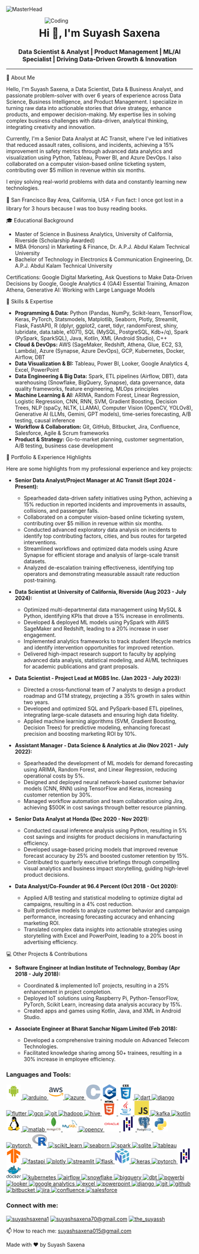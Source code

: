 ![MasterHead](https://user-images.githubusercontent.com/10498744/210012254-234538ff-d198-48aa-8964-37e6fd45d227.gif)

<img align="right" alt="Coding" width="400" src="https://mintbook.com/assetsNew/img/finance.gif">
<h1 align="center">Hi 👋, I'm Suyash Saxena</h1>
<h3 align="center">Data Scientist & Analyst | Product Management | ML/AI Specialist | Driving Data-Driven Growth & Innovation</h3>

---

🚀 About Me

Hello, I'm Suyash Saxena, a Data Scientist, Data & Business Analyst, and passionate problem-solver with over 6 years of experience across Data Science, Business Intelligence, and Product Management. I specialize in turning raw data into actionable stories that drive strategy, enhance products, and empower decision-making. My expertise lies in solving complex business challenges with data-driven, analytical thinking, integrating creativity and innovation.

Currently, I'm a Senior Data Analyst at AC Transit, where I've led initiatives that reduced assault rates, collisions, and incidents, achieving a 15% improvement in safety metrics through advanced data analytics and visualization using Python, Tableau, Power BI, and Azure DevOps. I also collaborated on a computer vision-based online ticketing system, contributing over $5 million in revenue within six months.

I enjoy solving real-world problems with data and constantly learning new technologies.

📍 San Francisco Bay Area, California, USA
⚡ Fun fact: I once got lost in a library for 3 hours because I was too busy reading books.

🎓 Educational Background
* Master of Science in Business Analytics, University of California, Riverside (Scholarship Awarded)
* MBA (Honors) in Marketing & Finance, Dr. A.P.J. Abdul Kalam Technical University
* Bachelor of Technology in Electronics & Communication Engineering, Dr. A.P.J. Abdul Kalam Technical University

Certifications: Google Digital Marketing, Ask Questions to Make Data-Driven Decisions by Google, Google Analytics 4 (GA4) Essential Training, Amazon Athena, Generative AI: Working with Large Language Models

🔧 Skills & Expertise
* **Programming & Data:** Python (Pandas, NumPy, Scikit-learn, TensorFlow, Keras, PyTorch, Statsmodels, Matplotlib, Seaborn, Plotly, Streamlit, Flask, FastAPI), R (dplyr, ggplot2, caret, tidyr, randomForest, shiny, lubridate, data.table, e1071), SQL (MySQL, PostgreSQL, Kdb+/q), Spark (PySpark, SparkSQL), Java, Kotlin, XML (Android Studio), C++
* **Cloud & DevOps:** AWS (SageMaker, Redshift, Athena, Glue, EC2, S3, Lambda), Azure (Synapse, Azure DevOps), GCP, Kubernetes, Docker, Airflow, DBT
* **Data Visualization & BI:** Tableau, Power BI, Looker, Google Analytics 4, Excel, PowerPoint
* **Data Engineering & Big Data:** Spark, ETL pipelines (Airflow, DBT), data warehousing (Snowflake, BigQuery, Synapse), data governance, data quality frameworks, feature engineering, MLOps principles
* **Machine Learning & AI:** ARIMA, Random Forest, Linear Regression, Logistic Regression, CNN, RNN, SVM, Gradient Boosting, Decision Trees, NLP (spaCy, NLTK, LLAMA), Computer Vision (OpenCV, YOLOv8), Generative AI (LLMs, Gemini, GPT models), time-series forecasting, A/B testing, causal inference
* **Workflow & Collaboration:** Git, GitHub, Bitbucket, Jira, Confluence, Salesforce, Agile & Scrum frameworks
* **Product & Strategy:** Go-to-market planning, customer segmentation, A/B testing, business case development

📂 Portfolio & Experience Highlights

Here are some highlights from my professional experience and key projects:

* **Senior Data Analyst/Project Manager at AC Transit (Sept 2024 - Present):**
    * Spearheaded data-driven safety initiatives using Python, achieving a 15% reduction in reported incidents and improvements in assaults, collisions, and passenger falls.
    * Collaborated on a computer vision-based online ticketing system, contributing over $5 million in revenue within six months.
    * Conducted advanced exploratory data analysis on incidents to identify top contributing factors, cities, and bus routes for targeted interventions.
    * Streamlined workflows and optimized data models using Azure Synapse for efficient storage and analysis of large-scale transit datasets.
    * Analyzed de-escalation training effectiveness, identifying top operators and demonstrating measurable assault rate reduction post-training.

* **Data Scientist at University of California, Riverside (Aug 2023 - July 2024):**
    * Optimized multi-departmental data management using MySQL & Python, identifying KPIs that drove a 15% increase in enrollments.
    * Developed & deployed ML models using PySpark with AWS SageMaker and Redshift, leading to a 20% increase in user engagement.
    * Implemented analytics frameworks to track student lifecycle metrics and identify intervention opportunities for improved retention.
    * Delivered high-impact research support to faculty by applying advanced data analysis, statistical modeling, and AI/ML techniques for academic publications and grant proposals.

* **Data Scientist - Project Lead at MGBS Inc. (Jan 2023 - July 2023):**
    * Directed a cross-functional team of 7 analysts to design a product roadmap and GTM strategy, projecting a 35% growth in sales within two years.
    * Developed and optimized SQL and PySpark-based ETL pipelines, integrating large-scale datasets and ensuring high data fidelity.
    * Applied machine learning algorithms (SVM, Gradient Boosting, Decision Trees) for predictive modeling, enhancing forecast precision and boosting marketing ROI by 10%.

* **Assistant Manager - Data Science & Analytics at Jio (Nov 2021 - July 2022):**
    * Spearheaded the development of ML models for demand forecasting using ARIMA, Random Forest, and Linear Regression, reducing operational costs by 5%.
    * Designed and deployed neural network-based customer behavior models (CNN, RNN) using TensorFlow and Keras, increasing customer retention by 30%.
    * Managed workflow automation and team collaboration using Jira, achieving $500K in cost savings through better resource planning.

* **Senior Data Analyst at Honda (Dec 2020 - Nov 2021):**
    * Conducted causal inference analysis using Python, resulting in 5% cost savings and insights for product decisions in manufacturing efficiency.
    * Developed usage-based pricing models that improved revenue forecast accuracy by 25% and boosted customer retention by 15%.
    * Contributed to quarterly executive briefings through compelling visual analytics and business impact storytelling, guiding high-level product decisions.

* **Data Analyst/Co-Founder at 96.4 Percent (Oct 2018 - Oct 2020):**
    * Applied A/B testing and statistical modeling to optimize digital ad campaigns, resulting in a 4% cost reduction.
    * Built predictive models to analyze customer behavior and campaign performance, increasing forecasting accuracy and enhancing marketing ROI.
    * Translated complex data insights into actionable strategies using storytelling with Excel and PowerPoint, leading to a 20% boost in advertising efficiency.

💻 Other Projects & Contributions
* **Software Engineer at Indian Institute of Technology, Bombay (Apr 2018 - July 2018):**
    * Coordinated & implemented IoT projects, resulting in a 25% enhancement in project completion.
    * Deployed IoT solutions using Raspberry Pi, Python-TensorFlow, PyTorch, Scikit Learn, increasing data analysis accuracy by 15%.
    * Created apps and games using Kotlin, Java, and XML in Android Studio.

* **Associate Engineer at Bharat Sanchar Nigam Limited (Feb 2018):**
    * Developed a comprehensive training module on Advanced Telecom Technologies.
    * Facilitated knowledge sharing among 50+ trainees, resulting in a 30% increase in employee efficiency.

<h3 align="left">Languages and Tools:</h3>
<p align="left">
    <a href="https://developer.android.com" target="_blank" rel="noreferrer"> <img src="https://raw.githubusercontent.com/devicons/devicon/master/icons/android/android-original-wordmark.svg" alt="android" width="40" height="40"/> </a>
    <a href="https://www.arduino.cc/" target="_blank" rel="noreferrer"> <img src="https://cdn.worldvectorlogo.com/logos/arduino-1.svg" alt="arduino" width="40" height="40"/> </a>
    <a href="https://aws.amazon.com" target="_blank" rel="noreferrer"> <img src="https://raw.githubusercontent.com/devicons/devicon/master/icons/amazonwebservices/amazonwebservices-original-wordmark.svg" alt="aws" width="40" height="40"/> </a>
    <a href="https://azure.microsoft.com/en-in/" target="_blank" rel="noreferrer"> <img src="https://www.vectorlogo.zone/logos/microsoft_azure/microsoft_azure-icon.svg" alt="azure" width="40" height="40"/> </a>
    <a href="https://www.cprogramming.com/" target="_blank" rel="noreferrer"> <img src="https://raw.githubusercontent.com/devicons/devicon/master/icons/c/c-original.svg" alt="c" width="40" height="40"/> </a>
    <a href="https://www.w3schools.com/cpp/" target="_blank" rel="noreferrer"> <img src="https://raw.githubusercontent.com/devicons/devicon/master/icons/cplusplus/cplusplus-original.svg" alt="cplusplus" width="40" height="40"/> </a>
    <a href="https://www.w3schools.com/css/" target="_blank" rel="noreferrer"> <img src="https://raw.githubusercontent.com/devicons/devicon/master/icons/css3/css3-original-wordmark.svg" alt="css3" width="40" height="40"/> </a>
    <a href="https://dart.dev" target="_blank" rel="noreferrer"> <img src="https://www.vectorlogo.zone/logos/dartlang/dartlang-icon.svg" alt="dart" width="40" height="40"/> </a>
    <a href="https://www.djangoproject.com/" target="_blank" rel="noreferrer"> <img src="https://cdn.worldvectorlogo.com/logos/django.svg" alt="django" width="40" height="40"/> </a>
    <a href="https://flutter.dev" target="_blank" rel="noreferrer"> <img src="https://www.vectorlogo.zone/logos/flutterio/flutterio-icon.svg" alt="flutter" width="40" height="40"/> </a>
    <a href="https://cloud.google.com" target="_blank" rel="noreferrer"> <img src="https://www.vectorlogo.zone/logos/google_cloud/google_cloud-icon.svg" alt="gcp" width="40" height="40"/> </a>
    <a href="https://git-scm.com/" target="_blank" rel="noreferrer"> <img src="https://www.vectorlogo.zone/logos/git-scm/git-scm-icon.svg" alt="git" width="40" height="40"/> </a>
    <a href="https://hadoop.apache.org/" target="_blank" rel="noreferrer"> <img src="https://www.vectorlogo.zone/logos/apache_hadoop/apache_hadoop-icon.svg" alt="hadoop" width="40" height="40"/> </a>
    <a href="https://hive.apache.org/" target="_blank" rel="noreferrer"> <img src="https://www.vectorlogo.zone/logos/apache_hive/apache_hive-icon.svg" alt="hive" width="40" height="40"/> </a>
    <a href="https://www.w3.org/html/" target="_blank" rel="noreferrer"> <img src="https://raw.githubusercontent.com/devicons/devicon/master/icons/html5/html5-original-wordmark.svg" alt="html5" width="40" height="40"/> </a>
    <a href="https://www.java.com" target="_blank" rel="noreferrer"> <img src="https://raw.githubusercontent.com/devicons/devicon/master/icons/java/java-original.svg" alt="java" width="40" height="40"/> </a>
    <a href="https://developer.mozilla.org/en-US/docs/Web/JavaScript" target="_blank" rel="noreferrer"> <img src="https://raw.githubusercontent.com/devicons/devicon/master/icons/javascript/javascript-original.svg" alt="javascript" width="40" height="40"/> </a>
    <a href="https://kafka.apache.org/" target="_blank" rel="noreferrer"> <img src="https://www.vectorlogo.zone/logos/apache_kafka/apache_kafka-icon.svg" alt="kafka" width="40" height="40"/> </a>
    <a href="https://kotlinlang.org" target="_blank" rel="noreferrer"> <img src="https://www.vectorlogo.zone/logos/kotlinlang/kotlinlang-icon.svg" alt="kotlin" width="40" height="40"/> </a>
    <a href="https://www.linux.org/" target="_blank" rel="noreferrer"> <img src="https://raw.githubusercontent.com/devicons/devicon/master/icons/linux/linux-original.svg" alt="linux" width="40" height="40"/> </a>
    <a href="https://www.mathworks.com/" target="_blank" rel="noreferrer"> <img src="https://upload.wikimedia.org/wikipedia/commons/2/21/Matlab_Logo.png" alt="matlab" width="40" height="40"/> </a>
    <a href="https://www.mongodb.com/" target="_blank" rel="noreferrer"> <img src="https://raw.githubusercontent.com/devicons/devicon/master/icons/mongodb/mongodb-original-wordmark.svg" alt="mongodb" width="40" height="40"/> </a>
    <a href="https://www.mysql.com/" target="_blank" rel="noreferrer"> <img src="https://raw.githubusercontent.com/devicons/devicon/master/icons/mysql/mysql-original-wordmark.svg" alt="mysql" width="40" height="40"/> </a>
    <a href="https://opencv.org/" target="_blank" rel="noreferrer"> <img src="https://www.vectorlogo.zone/logos/opencv/opencv-icon.svg" alt="opencv" width="40" height="40"/> </a>
    <a href="https://www.oracle.com/" target="_blank" rel="noreferrer"> <img src="https://raw.githubusercontent.com/devicons/devicon/master/icons/oracle/oracle-original.svg" alt="oracle" width="40" height="40"/> </a>
    <a href="https://pandas.pydata.org/" target="_blank" rel="noreferrer"> <img src="https://raw.githubusercontent.com/devicons/devicon/2ae2a900d2f041da66e950e4d48052658d850630/icons/pandas/pandas-original.svg" alt="pandas" width="40" height="40"/> </a>
    <a href="https://www.postgresql.org" target="_blank" rel="noreferrer"> <img src="https://raw.githubusercontent.com/devicons/devicon/master/icons/postgresql/postgresql-original-wordmark.svg" alt="postgresql" width="40" height="40"/> </a>
    <a href="https://www.python.org" target="_blank" rel="noreferrer"> <img src="https://raw.githubusercontent.com/devicons/devicon/master/icons/python/python-original.svg" alt="python" width="40" height="40"/> </a>
    <a href="https://pytorch.org/" target="_blank" rel="noreferrer"> <img src="https://www.vectorlogo.zone/logos/pytorch/pytorch-icon.svg" alt="pytorch" width="40" height="40"/> </a>
    <a href="https://r-project.org/" target="_blank" rel="noreferrer"> <img src="https://raw.githubusercontent.com/devicons/devicon/master/icons/r/r-original.svg" alt="r" width="40" height="40"/> </a>
    <a href="https://scikit-learn.org/" target="_blank" rel="noreferrer"> <img src="https://upload.wikimedia.org/wikipedia/commons/0/05/Scikit_learn_logo_small.svg" alt="scikit_learn" width="40" height="40"/> </a>
    <a href="https://seaborn.pydata.org/" target="_blank" rel="noreferrer"> <img src="https://seaborn.pydata.org/_static/logo-light.svg" alt="seaborn" width="40" height="40"/> </a>
    <a href="https://spark.apache.org/" target="_blank" rel="noreferrer"> <img src="https://www.vectorlogo.zone/logos/apache_spark/apache_spark-icon.svg" alt="spark" width="40" height="40"/> </a>
    <a href="https://www.sqlite.org/" target="_blank" rel="noreferrer"> <img src="https://www.vectorlogo.zone/logos/sqlite/sqlite-icon.svg" alt="sqlite" width="40" height="40"/> </a>
    <a href="https://www.tableau.com/" target="_blank" rel="noreferrer"> <img src="https://www.vectorlogo.zone/logos/tableau/tableau-icon.svg" alt="tableau" width="40" height="40"/> </a>
    <a href="https://www.tensorflow.org" target="_blank" rel="noreferrer"> <img src="https://raw.githubusercontent.com/devicons/devicon/master/icons/tensorflow/tensorflow-original.svg" alt="tensorflow" width="40" height="40"/> </a>
    <a href="https://www.fastapi.tiangolo.com/" target="_blank" rel="noreferrer"> <img src="https://cdn.worldvectorlogo.com/logos/fastapi.svg" alt="fastapi" width="40" height="40"/> </a>
    <a href="https://plotly.com/" target="_blank" rel="noreferrer"> <img src="https://www.vectorlogo.zone/logos/plotly/plotly-icon.svg" alt="plotly" width="40" height="40"/> </a>
    <a href="https://streamlit.io/" target="_blank" rel="noreferrer"> <img src="https://streamlit.io/images/brand/streamlit-mark-color.svg" alt="streamlit" width="40" height="40"/> </a>
    <a href="https://flask.palletsprojects.com/" target="_blank" rel="noreferrer"> <img src="https://www.vectorlogo.zone/logos/pocoo_flask/pocoo_flask-icon.svg" alt="flask" width="40" height="40"/> </a>
    <a href="https://numpy.org/" target="_blank" rel="noreferrer"> <img src="https://raw.githubusercontent.com/devicons/devicon/2ae2a900d2f041da66e950e4d48052658d850630/icons/numpy/numpy-original.svg" alt="numpy" width="40" height="40"/> </a>
    <a href="https://keras.io/" target="_blank" rel="noreferrer"> <img src="https://upload.wikimedia.org/wikipedia/commons/thumb/a/ae/Keras_logo.svg/1200px-Keras_logo.svg.png" alt="keras" width="40" height="40"/> </a>
    <a href="https://pytorch.org/" target="_blank" rel="noreferrer"> <img src="https://www.vectorlogo.zone/logos/pytorch/pytorch-icon.svg" alt="pytorch" width="40" height="40"/> </a>
    <a href="https://pandas.pydata.org/" target="_blank" rel="noreferrer"> <img src="https://raw.githubusercontent.com/devicons/devicon/2ae2a900d2f041da66e950e4d48052658d850630/icons/pandas/pandas-original.svg" alt="pandas" width="40" height="40"/> </a>
    <a href="https://www.docker.com/" target="_blank" rel="noreferrer"> <img src="https://raw.githubusercontent.com/devicons/devicon/master/icons/docker/docker-original-wordmark.svg" alt="docker" width="40" height="40"/> </a>
    <a href="https://kubernetes.io/" target="_blank" rel="noreferrer"> <img src="https://www.vectorlogo.zone/logos/kubernetes/kubernetes-icon.svg" alt="kubernetes" width="40" height="40"/> </a>
    <a href="https://airflow.apache.org/" target="_blank" rel="noreferrer"> <img src="https://www.vectorlogo.zone/logos/apache_airflow/apache_airflow-icon.svg" alt="airflow" width="40" height="40"/> </a>
    <a href="https://www.snowflake.com/" target="_blank" rel="noreferrer"> <img src="https://www.vectorlogo.zone/logos/snowflake/snowflake-icon.svg" alt="snowflake" width="40" height="40"/> </a>
    <a href="https://cloud.google.com/bigquery" target="_blank" rel="noreferrer"> <img src="https://www.vectorlogo.zone/logos/google_bigquery/google_bigquery-icon.svg" alt="bigquery" width="40" height="40"/> </a>
    <a href="https://dbt.team/" target="_blank" rel="noreferrer"> <img src="https://www.vectorlogo.zone/logos/getdbt/getdbt-icon.svg" alt="dbt" width="40" height="40"/> </a>
    <a href="https://powerbi.microsoft.com/en-us/" target="_blank" rel="noreferrer"> <img src="https://www.vectorlogo.zone/logos/microsoft_powerbi/microsoft_powerbi-icon.svg" alt="powerbi" width="40" height="40"/> </a>
    <a href="https://www.lucidchart.com/pages/what-is-looker" target="_blank" rel="noreferrer"> <img src="https://www.vectorlogo.zone/logos/looker/looker-icon.svg" alt="looker" width="40" height="40"/> </a>
    <a href="https://marketingplatform.google.com/about/analytics/" target="_blank" rel="noreferrer"> <img src="https://www.vectorlogo.zone/logos/google_analytics/google_analytics-icon.svg" alt="google analytics" width="40" height="40"/> </a>
    <a href="https://www.microsoft.com/en-us/microsoft-365/excel" target="_blank" rel="noreferrer"> <img src="https://www.vectorlogo.zone/logos/microsoft_excel/microsoft_excel-icon.svg" alt="excel" width="40" height="40"/> </a>
    <a href="https://www.microsoft.com/en-us/microsoft-365/powerpoint" target="_blank" rel="noreferrer"> <img src="https://www.vectorlogo.zone/logos/microsoft_powerpoint/microsoft_powerpoint-icon.svg" alt="powerpoint" width="40" height="40"/> </a>
    <a href="https://www.djangoproject.com/" target="_blank" rel="noreferrer"> <img src="https://cdn.worldvectorlogo.com/logos/django.svg" alt="django" width="40" height="40"/> </a>
    <a href="https://git-scm.com/" target="_blank" rel="noreferrer"> <img src="https://www.vectorlogo.zone/logos/git-scm/git-scm-icon.svg" alt="git" width="40" height="40"/> </a>
    <a href="https://github.com/" target="_blank" rel="noreferrer"> <img src="https://www.vectorlogo.zone/logos/github/github-icon.svg" alt="github" width="40" height="40"/> </a>
    <a href="https://bitbucket.org/" target="_blank" rel="noreferrer"> <img src="https://www.vectorlogo.zone/logos/bitbucket/bitbucket-icon.svg" alt="bitbucket" width="40" height="40"/> </a>
    <a href="https://www.atlassian.com/software/jira" target="_blank" rel="noreferrer"> <img src="https://www.vectorlogo.zone/logos/atlassian_jira/atlassian_jira-icon.svg" alt="jira" width="40" height="40"/> </a>
    <a href="https://www.atlassian.com/software/confluence" target="_blank" rel="noreferrer"> <img src="https://www.vectorlogo.zone/logos/atlassian_confluence/atlassian_confluence-icon.svg" alt="confluence" width="40" height="40"/> </a>
    <a href="https://www.salesforce.com/" target="_blank" rel="noreferrer"> <img src="https://www.vectorlogo.zone/logos/salesforce/salesforce-icon.svg" alt="salesforce" width="40" height="40"/> </a>

<h3 align="left">Connect with me:</h3>
<p align="left">
<a href="https://linkedin.com/in/suyashsaxena1" target="blank"><img align="center" src="https://raw.githubusercontent.com/rahuldkjain/github-profile-readme-generator/master/src/images/icons/Social/linked-in-alt.svg" alt="suyashsaxena1" height="30" width="40" /></a>
<a href="https://fb.com/suyashsaxena70@gmail.com" target="blank"><img align="center" src="https://raw.githubusercontent.com/rahuldkjain/github-profile-readme-generator/master/src/images/icons/Social/facebook.svg" alt="suyashsaxena70@gmail.com" height="30" width="40" /></a>
<a href="https://instagram.com/the_suyassh" target="blank"><img align="center" src="https://raw.githubusercontent.com/rahuldkjain/github-profile-readme-generator/master/src/images/icons/Social/instagram.svg" alt="the_suyassh" height="30" width="40" /></a>
</p>

📫 How to reach me: suyashsaxena015@gmail.com

Made with ❤ by Suyash Saxena
